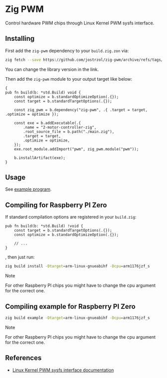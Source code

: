 # Zig PWM

Control hardware PWM chips through Linux Kernel PWM sysfs interface.

## Installing

First add the `zig-pwm` dependency to your `build.zig.zon` via:

```sh
zig fetch --save https://github.com/jostrzol/zig-pwm/archive/refs/tags/v0.0.2.tar.gz
```

You can change the library version in the link.

Then add the `zig-pwm` module to your output target like below:

```zig
{
pub fn build(b: *std.Build) void {
    const optimize = b.standardOptimizeOption(.{});
    const target = b.standardTargetOptions(.{});

    const zig_pwm = b.dependency("zig-pwm", .{ .target = target, .optimize = optimize });

    const exe = b.addExecutable(.{
        .name = "2-motor-controller-zig",
        .root_source_file = b.path("./main.zig"),
        .target = target,
        .optimize = optimize,
    });
    exe.root_module.addImport("pwm", zig_pwm.module("pwm"));

    b.installArtifact(exe);
}
```

## Usage

See [example program](./example/main.zig).

## Compiling for Raspberry PI Zero

If standard compilation options are registered in your `build.zig`:

```zig
pub fn build(b: *std.Build) !void {
    const target = b.standardTargetOptions(.{});
    const optimize = b.standardOptimizeOption(.{});

    // ...
}
```

, then just run:

```sh
zig build install -Dtarget=arm-linux-gnueabihf -Dcpu=arm1176jzf_s
```

> [!NOTE]
> For other Raspberry PI chips you might have to change the cpu argument for the
> correct one.

## Compiling example for Raspberry PI Zero

```sh
zig build example -Dtarget=arm-linux-gnueabihf -Dcpu=arm1176jzf_s
```

> [!NOTE]
> For other Raspberry PI chips you might have to change the cpu argument for the
> correct one.

## References

- [Linux Kernel PWM sysfs interface documentation](https://www.kernel.org/doc/html/v5.10/driver-api/pwm.html)
